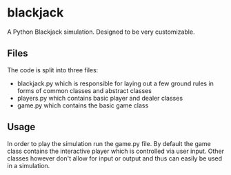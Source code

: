 # blackjack

A Python Blackjack simulation.
Designed to be very customizable.

## Files

The code is split into three files:

- blackjack.py which is responsible for laying out a few ground rules in forms of common classes and abstract classes
- players.py which contains basic player and dealer classes
- game.py which contains the basic game class

## Usage

In order to play the simulation run the game.py file.
By default the game class contains the interactive player which is controlled via user input.
Other classes however don't allow for input or output and thus can easily be used in a simulation.
